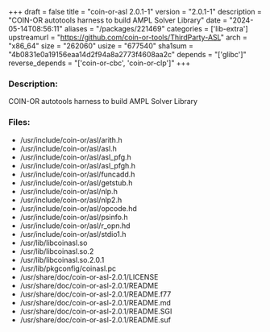 +++
draft = false
title = "coin-or-asl 2.0.1-1"
version = "2.0.1-1"
description = "COIN-OR autotools harness to build AMPL Solver Library"
date = "2024-05-14T08:56:11"
aliases = "/packages/221469"
categories = ['lib-extra']
upstreamurl = "https://github.com/coin-or-tools/ThirdParty-ASL"
arch = "x86_64"
size = "262060"
usize = "677540"
sha1sum = "4b0831e0a19156eaa14d2f94a8a2773f4608aa2c"
depends = "['glibc']"
reverse_depends = "['coin-or-cbc', 'coin-or-clp']"
+++
### Description: 
COIN-OR autotools harness to build AMPL Solver Library

### Files: 
* /usr/include/coin-or/asl/arith.h
* /usr/include/coin-or/asl/asl.h
* /usr/include/coin-or/asl/asl_pfg.h
* /usr/include/coin-or/asl/asl_pfgh.h
* /usr/include/coin-or/asl/funcadd.h
* /usr/include/coin-or/asl/getstub.h
* /usr/include/coin-or/asl/nlp.h
* /usr/include/coin-or/asl/nlp2.h
* /usr/include/coin-or/asl/opcode.hd
* /usr/include/coin-or/asl/psinfo.h
* /usr/include/coin-or/asl/r_opn.hd
* /usr/include/coin-or/asl/stdio1.h
* /usr/lib/libcoinasl.so
* /usr/lib/libcoinasl.so.2
* /usr/lib/libcoinasl.so.2.0.1
* /usr/lib/pkgconfig/coinasl.pc
* /usr/share/doc/coin-or-asl-2.0.1/LICENSE
* /usr/share/doc/coin-or-asl-2.0.1/README
* /usr/share/doc/coin-or-asl-2.0.1/README.f77
* /usr/share/doc/coin-or-asl-2.0.1/README.md
* /usr/share/doc/coin-or-asl-2.0.1/README.SGI
* /usr/share/doc/coin-or-asl-2.0.1/README.suf
